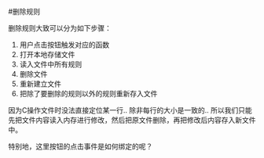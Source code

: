 #删除规则

删除规则大致可以分为如下步骤：

1. 用户点击按钮触发对应的函数
2. 打开本地存储文件
3. 读入文件中所有规则
4. 删除文件
5. 重新建立文件
6. 把除了要删除的规则以外的规则重新存入文件

因为C操作文件时没法直接定位某一行.. 除非每行的大小是一致的.. 所以我们只能先把文件内容读入内存进行修改，然后把原文件删除，再把修改后内容存入新文件中。

特别地，这里按钮的点击事件是如何绑定的呢？
